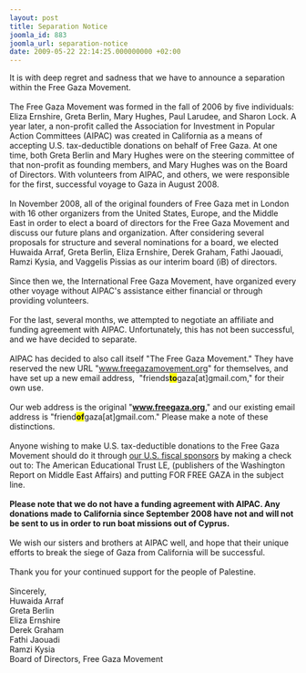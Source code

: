 ```yaml
---
layout: post
title: Separation Notice
joomla_id: 883
joomla_url: separation-notice
date: 2009-05-22 22:14:25.000000000 +02:00
---
```

It is with deep regret and sadness that we have to announce a separation within the Free Gaza Movement.<br /><br />The Free Gaza Movement was formed in the fall of 2006 by five individuals: Eliza Ernshire, Greta Berlin, Mary Hughes, Paul Larudee, and Sharon Lock. A year later, a non-profit called the Association for Investment in Popular Action Committees (AIPAC) was created in California as a means of accepting U.S. tax-deductible donations on behalf of Free Gaza. At one time, both Greta Berlin and Mary Hughes were on the steering committee of that non-profit as founding members, and Mary Hughes was on the Board of Directors. With volunteers from AIPAC, and others, we were responsible for the first, successful voyage to Gaza in August 2008.<br /><br />In November 2008, all of the original founders of Free Gaza met in London with 16 other organizers from the United States, Europe, and the Middle East in order to elect a board of directors for the Free Gaza Movement and discuss our future plans and organization. After considering several proposals for structure and several nominations for a board, we elected Huwaida Arraf, Greta Berlin, Eliza Ernshire, Derek Graham, Fathi Jaouadi, Ramzi Kysia, and Vaggelis Pissias as our interim board (iB) of directors.<br /><br />Since then we, the International Free Gaza Movement, have organized every other voyage without AIPAC's assistance either financial or through providing volunteers.<br /><br />For the last, several months, we attempted to negotiate an affiliate and funding agreement with AIPAC. Unfortunately, this has not been successful, and we have decided to separate.<br /><br />AIPAC has decided to also call itself "The Free Gaza Movement." They have reserved the new URL "www.freegazamovement.org" for themselves, and have set up a new email address,  "friends<strong><span style="background-color: #ffff00;">to</span></strong>gaza[at]gmail.com," for their own use.<br /><br />Our web address is the original "<strong>www.freegaza.org</strong>," and our existing email address is "friend<strong><span style="background-color: #ffff00;">of</span></strong>gaza[at]gmail.com." Please make a note of these distinctions.<br /><br />Anyone wishing to make U.S. tax-deductible donations to the Free Gaza Movement should do it through <a href="en/usa-donations">our U.S. fiscal sponsors</a> by making a check out to: The American Educational Trust LE, (publishers of the Washington Report on Middle East Affairs) and putting FOR FREE GAZA in the subject line. <br /><br /><strong>Please note that we do not have a funding agreement with AIPAC. Any donations made to California since September 2008 have not and will not be sent to us in order to run boat missions out of Cyprus.</strong><br /><br />We wish our sisters and brothers at AIPAC well, and hope that their unique efforts to break the siege of Gaza from California will be successful.<br /><br />Thank you for your continued support for the people of Palestine.<br /><br />Sincerely,<br />Huwaida Arraf<br />Greta Berlin<br />Eliza Ernshire<br />Derek Graham<br />Fathi Jaouadi<br />Ramzi Kysia<br />Board of Directors, Free Gaza Movement
